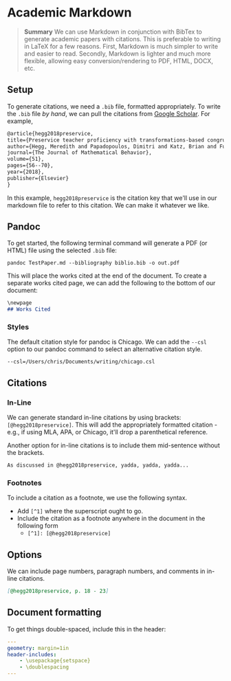 
# Academic Markdown

> **Summary**
> We can use Markdown in conjunction with BibTex to generate academic papers with citations. This is preferable to writing in LaTeX for a few reasons. First, Markdown is much simpler to write and easier to read. Secondly, Markdown is lighter and much more flexible, allowing easy conversion/rendering to PDF, HTML, DOCX, etc. 

## Setup
To generate citations, we need a `.bib` file, formatted appropriately. To write the `.bib` file *by hand*, we can pull the citations from [Google Scholar](https://scholar.google.com). For example, 

```latex
@article{hegg2018preservice,
title={Preservice teacher proficiency with transformations-based congruence proofs after a college proof-based geometry class},
author={Hegg, Meredith and Papadopoulos, Dimitri and Katz, Brian and Fukawa-Connelly, Timothy},
journal={The Journal of Mathematical Behavior},
volume={51},
pages={56--70},
year={2018},
publisher={Elsevier}
}
```

In this example, `hegg2018preservice` is the citation key that we'll use in our markdown file to refer to this citation. We can make it whatever we like.

## Pandoc
To get started, the following terminal command will generate a PDF (or HTML) file using the selected `.bib` file:

```shell
pandoc TestPaper.md --bibliography biblio.bib -o out.pdf 
```

This will place the works cited at the end of the document. To create a separate works cited page, we can add the following to the bottom of our document: 

```markdown
\newpage
## Works Cited
```

### Styles
The default citation style for pandoc is Chicago. We can add the `--csl` option to our pandoc command to select an alternative citation style. 

```shell
--csl=/Users/chris/Documents/writing/chicago.csl
```

## Citations
### In-Line
We can generate standard in-line citations by using brackets: `[@hegg2018preservice]`. This will add the appropriately formatted citation - e.g., if using MLA, APA, or Chicago, it'll drop a parenthetical reference. 

Another option for in-line citations is to include them mid-sentence without the brackets. 

```markdown
As discussed in @hegg2018preservice, yadda, yadda, yadda...
```

### Footnotes
To include a citation as a footnote, we use the following syntax. 
- Add `[^1]` where the superscript ought to go. 
- Include the citation as a footnote anywhere in the document in the following form 
	- `[^1]: [@hegg2018preservice]`

## Options
We can include page numbers, paragraph numbers, and comments in in-line citations. 

```markdown
[@hegg2018preservice, p. 18 - 23]
```

## Document formatting
To get things double-spaced, include this in the header:

```yaml
---
geometry: margin=1in
header-includes:
    - \usepackage{setspace}
    - \doublespacing
---
```



